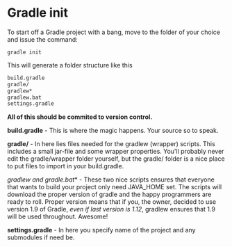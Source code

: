 # Gradle init
To start off a Gradle project with a bang, move to the folder of your choice and issue the command:

```gradle init```

This will generate a folder structure like this

```zsh
build.gradle
gradle/
gradlew*
gradlew.bat
settings.gradle
```
**All of this should be commited to version control.**

**build.gradle** - This is where the magic happens. Your source so to speak.

**gradle/** - In here lies files needed for the gradlew (wrapper) scripts. This includes a small jar-file and some wrapper properties. You'll probably never edit the gradle/wrapper folder yourself, but the gradle/ folder is a nice place to put files to import in your build.gradle.

**gradlew* and gradle.bat** - These two nice scripts ensures that everyone that wants to build your project only need JAVA_HOME set. The scripts will download the proper version of gradle and the happy programmers are ready to roll. Proper version means that if you, the owner, decided to use version 1.9 of Gradle, *even if last version is 1.12*, gradlew ensures that 1.9 will be used throughout. Awesome!

**settings.gradle** - In here you specify name of the project and any submodules if need be.

